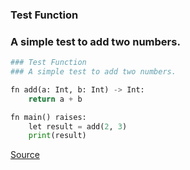 ### Test Function
### A simple test to add two numbers.



```python
### Test Function
### A simple test to add two numbers.

fn add(a: Int, b: Int) -> Int:
    return a + b

fn main() raises:
    let result = add(2, 3)
    print(result)

```

[Source](https://github.com/ratulb/mojo_programming/blob/main/codes/test_example.mojo.mojo)
